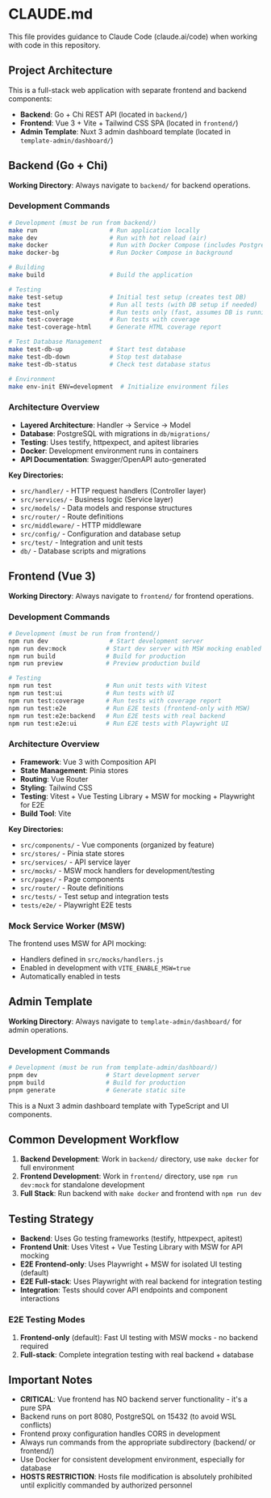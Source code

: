 # CLAUDE.md

This file provides guidance to Claude Code (claude.ai/code) when working with code in this repository.

## Project Architecture

This is a full-stack web application with separate frontend and backend components:

- **Backend**: Go + Chi REST API (located in `backend/`)
- **Frontend**: Vue 3 + Vite + Tailwind CSS SPA (located in `frontend/`) 
- **Admin Template**: Nuxt 3 admin dashboard template (located in `template-admin/dashboard/`)

## Backend (Go + Chi)

**Working Directory**: Always navigate to `backend/` for backend operations.

### Development Commands

```bash
# Development (must be run from backend/)
make run                    # Run application locally
make dev                    # Run with hot reload (air)
make docker                 # Run with Docker Compose (includes PostgreSQL)
make docker-bg              # Run Docker Compose in background

# Building
make build                  # Build the application

# Testing
make test-setup             # Initial test setup (creates test DB)
make test                   # Run all tests (with DB setup if needed)
make test-only              # Run tests only (fast, assumes DB is running)
make test-coverage          # Run tests with coverage
make test-coverage-html     # Generate HTML coverage report

# Test Database Management
make test-db-up             # Start test database
make test-db-down           # Stop test database
make test-db-status         # Check test database status

# Environment
make env-init ENV=development  # Initialize environment files
```

### Architecture Overview

- **Layered Architecture**: Handler → Service → Model
- **Database**: PostgreSQL with migrations in `db/migrations/`
- **Testing**: Uses testify, httpexpect, and apitest libraries
- **Docker**: Development environment runs in containers
- **API Documentation**: Swagger/OpenAPI auto-generated

**Key Directories:**
- `src/handler/` - HTTP request handlers (Controller layer)
- `src/services/` - Business logic (Service layer)  
- `src/models/` - Data models and response structures
- `src/router/` - Route definitions
- `src/middleware/` - HTTP middleware
- `src/config/` - Configuration and database setup
- `src/test/` - Integration and unit tests
- `db/` - Database scripts and migrations

## Frontend (Vue 3)

**Working Directory**: Always navigate to `frontend/` for frontend operations.

### Development Commands

```bash
# Development (must be run from frontend/)
npm run dev                 # Start development server
npm run dev:mock           # Start dev server with MSW mocking enabled
npm run build              # Build for production
npm run preview            # Preview production build

# Testing
npm run test               # Run unit tests with Vitest
npm run test:ui            # Run tests with UI
npm run test:coverage      # Run tests with coverage report
npm run test:e2e           # Run E2E tests (frontend-only with MSW)
npm run test:e2e:backend   # Run E2E tests with real backend
npm run test:e2e:ui        # Run E2E tests with Playwright UI
```

### Architecture Overview

- **Framework**: Vue 3 with Composition API
- **State Management**: Pinia stores
- **Routing**: Vue Router
- **Styling**: Tailwind CSS
- **Testing**: Vitest + Vue Testing Library + MSW for mocking + Playwright for E2E
- **Build Tool**: Vite

**Key Directories:**
- `src/components/` - Vue components (organized by feature)
- `src/stores/` - Pinia state stores
- `src/services/` - API service layer
- `src/mocks/` - MSW mock handlers for development/testing
- `src/pages/` - Page components
- `src/router/` - Route definitions
- `src/tests/` - Test setup and integration tests
- `tests/e2e/` - Playwright E2E tests

### Mock Service Worker (MSW)

The frontend uses MSW for API mocking:
- Handlers defined in `src/mocks/handlers.js`
- Enabled in development with `VITE_ENABLE_MSW=true`
- Automatically enabled in tests

## Admin Template

**Working Directory**: Always navigate to `template-admin/dashboard/` for admin operations.

### Development Commands

```bash
# Development (must be run from template-admin/dashboard/)
pnpm dev                   # Start development server
pnpm build                 # Build for production
pnpm generate              # Generate static site
```

This is a Nuxt 3 admin dashboard template with TypeScript and UI components.

## Common Development Workflow

1. **Backend Development**: Work in `backend/` directory, use `make docker` for full environment
2. **Frontend Development**: Work in `frontend/` directory, use `npm run dev:mock` for standalone development
3. **Full Stack**: Run backend with `make docker` and frontend with `npm run dev`

## Testing Strategy

- **Backend**: Uses Go testing frameworks (testify, httpexpect, apitest)
- **Frontend Unit**: Uses Vitest + Vue Testing Library with MSW for API mocking
- **E2E Frontend-only**: Uses Playwright + MSW for isolated UI testing (default)
- **E2E Full-stack**: Uses Playwright with real backend for integration testing
- **Integration**: Tests should cover API endpoints and component interactions

### E2E Testing Modes
1. **Frontend-only** (default): Fast UI testing with MSW mocks - no backend required
2. **Full-stack**: Complete integration testing with real backend + database

## Important Notes

- **CRITICAL**: Vue frontend has NO backend server functionality - it's a pure SPA
- Backend runs on port 8080, PostgreSQL on 15432 (to avoid WSL conflicts)
- Frontend proxy configuration handles CORS in development
- Always run commands from the appropriate subdirectory (backend/ or frontend/)
- Use Docker for consistent development environment, especially for database
- **HOSTS RESTRICTION**: Hosts file modification is absolutely prohibited until explicitly commanded by authorized personnel
